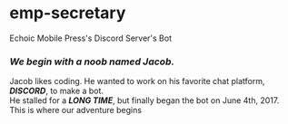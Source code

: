# emp-secretary
Echoic Mobile Press's Discord Server's Bot

### _We begin with a noob named Jacob._
Jacob likes coding. He wanted to work on his favorite chat platform, ***DISCORD***, to make a bot.  
He stalled for a ***LONG TIME***, but finally began the bot on June 4th, 2017. This is where our adventure begins
